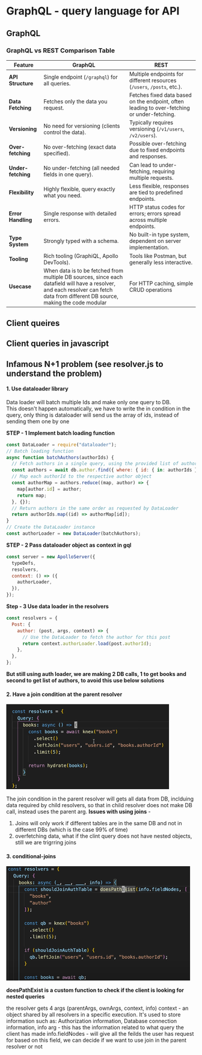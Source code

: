 # GraphQL - query language for API

## GraphQL

### GraphQL vs REST Comparison Table

| Feature            | GraphQL                                                                                                                                                                            | REST                                                                                        |
| ------------------ | ---------------------------------------------------------------------------------------------------------------------------------------------------------------------------------- | ------------------------------------------------------------------------------------------- |
| **API Structure**  | Single endpoint (`/graphql`) for all queries.                                                                                                                                      | Multiple endpoints for different resources (`/users`, `/posts`, etc.).                      |
| **Data Fetching**  | Fetches only the data you request.                                                                                                                                                 | Fetches fixed data based on the endpoint, often leading to over-fetching or under-fetching. |
| **Versioning**     | No need for versioning (clients control the data).                                                                                                                                 | Typically requires versioning (`/v1/users`, `/v2/users`).                                   |
| **Over-fetching**  | No over-fetching (exact data specified).                                                                                                                                           | Possible over-fetching due to fixed endpoints and responses.                                |
| **Under-fetching** | No under-fetching (all needed fields in one query).                                                                                                                                | Can lead to under-fetching, requiring multiple requests.                                    |
| **Flexibility**    | Highly flexible, query exactly what you need.                                                                                                                                      | Less flexible, responses are tied to predefined endpoints.                                  |
| **Error Handling** | Single response with detailed errors.                                                                                                                                              | HTTP status codes for errors; errors spread across multiple endpoints.                      |
| **Type System**    | Strongly typed with a schema.                                                                                                                                                      | No built-in type system, dependent on server implementation.                                |
| **Tooling**        | Rich tooling (GraphiQL, Apollo DevTools).                                                                                                                                          | Tools like Postman, but generally less interactive.                                         |
| **Usecase**        | When data is to be fetched from multiple DB sources, since each datafield will have a resolver, and each resolver can fetch data from different DB source, making the code modular | For HTTP caching, simple CRUD operations                                                    |

## Client queires

## Client queries in javascript

## Infamous N+1 problem (see resolver.js to understand the problem)

#### 1. Use dataloader library

Data loader will batch multiple Ids and make only one query to DB.  
This doesn't happen automatically, we have to write the in condition in the query, only thing is dataloader will send us the array of ids, instead of sending them one by one

**STEP - 1 Implement batch loading function**

```javascript
const DataLoader = require("dataloader");
// Batch loading function
async function batchAuthors(authorIds) {
  // Fetch authors in a single query, using the provided list of author IDs
  const authors = await db.author.find({ where: { id: { in: authorIds } } });
  // Map each authorId to the respective author object
  const authorMap = authors.reduce((map, author) => {
    map[author.id] = author;
    return map;
  }, {});
  // Return authors in the same order as requested by DataLoader
  return authorIds.map((id) => authorMap[id]);
}
// Create the DataLoader instance
const authorLoader = new DataLoader(batchAuthors);
```

**STEP - 2 Pass dataloader object as context in gql**

```javascript
const server = new ApolloServer({
  typeDefs,
  resolvers,
  context: () => ({
    authorLoader,
  }),
});
```

**Step - 3 Use data loader in the resolvers**

```javascript
const resolvers = {
  Post: {
    author: (post, args, context) => {
      // Use the DataLoader to fetch the author for this post
      return context.authorLoader.load(post.authorId);
    },
  },
};
```

**But still using auth loader, we are making 2 DB calls, 1 to get books and second to get list of authors, to avoid this use below solutions**

#### 2. Have a join condition at the parent resolver

![alt text](PNG/Capture.PNG "Title")

The join condition in the parent resolver will gets all data from DB, inclduing data required by child resolvers, so that in child resolver
does not make DB call, instead uses the parent arg.
**Issues with using joins** -

1. Joins will only work if different tables are in the same DB and not in different DBs (which is the case 99% of time)
2. overfetching data, what if the clint query does not have nested objects, still we are trigrring joins

#### 3. conditional-joins

![alt text](PNG/Capture1.PNG "Title")

**doesPathExist is a custom function to check if the client is looking for nested queries**

the resolver gets 4 args (parentArgs, ownArgs, context, info)
context - an object shared by all resolvers in a specific execution. It's used to store information such as: Authorization information, Database connection information,
info arg - this has the information related to what query the client has made
info.fieldNodes - will give all the feilds the user has request for
based on this field, we can decide if we want to use join in the parent resolver or not
